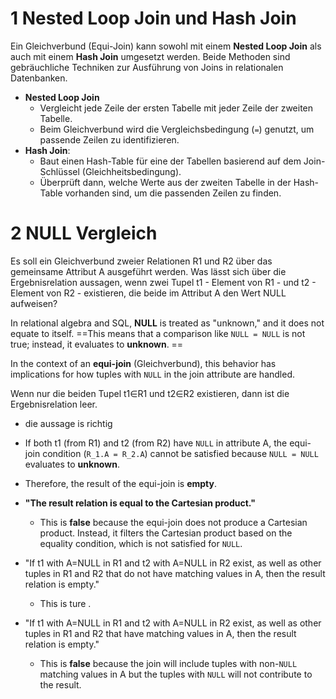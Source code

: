 
# 1 Nested Loop Join und Hash Join

Ein Gleichverbund (Equi-Join) kann sowohl mit einem **Nested Loop Join** als auch mit einem **Hash Join** umgesetzt werden. Beide Methoden sind gebräuchliche Techniken zur Ausführung von Joins in relationalen Datenbanken.

- **Nested Loop Join**
    - Vergleicht jede Zeile der ersten Tabelle mit jeder Zeile der zweiten Tabelle.
    - Beim Gleichverbund wird die Vergleichsbedingung (`=`) genutzt, um passende Zeilen zu identifizieren.
- **Hash Join**:
    - Baut einen Hash-Table für eine der Tabellen basierend auf dem Join-Schlüssel (Gleichheitsbedingung).
    - Überprüft dann, welche Werte aus der zweiten Tabelle in der Hash-Table vorhanden sind, um die passenden Zeilen zu finden.



# 2 NULL Vergleich 
Es soll ein Gleichverbund zweier Relationen R1 und R2 über das gemeinsame Attribut A ausgeführt werden. Was lässt sich über die Ergebnisrelation aussagen, wenn zwei Tupel t1 - Element von R1 - und t2 - Element von R2 - existieren, die beide im Attribut A den Wert NULL aufweisen?

In relational algebra and SQL, **NULL** is treated as "unknown," and it does not equate to itself. ==This means that a comparison like `NULL = NULL` is not true; instead, it evaluates to **unknown**. ==

In the context of an **equi-join** (Gleichverbund), this behavior has implications for how tuples with `NULL` in the join attribute are handled.  

Wenn nur die beiden Tupel t1​∈R1​ und t2​∈R2​ existieren, dann ist die Ergebnisrelation leer.
- die aussage is richtig 
- If both t1 (from R1​) and t2​ (from R2​) have `NULL` in attribute A, the equi-join condition (`R_1.A = R_2.A`) cannot be satisfied because `NULL = NULL` evaluates to **unknown**.
- Therefore, the result of the equi-join is **empty**.


- **"The result relation is equal to the Cartesian product."**
    - This is **false** because the equi-join does not produce a Cartesian product. Instead, it filters the Cartesian product based on the equality condition, which is not satisfied for `NULL`.
- "If t1 with A=NULL in R1​ and t2​ with A=NULL in R2 exist, as well as other tuples in R1​ and R2 that do not have matching values in A, then the result relation is empty."
    - This is ture .  
- "If t1 with A=NULL in R1 and t2​ with A=NULL in R2​ exist, as well as other tuples in R1 and R2 that have matching values in A, then the result relation is empty."
    - This is **false** because the join will include tuples with non-`NULL` matching values in A but the tuples with `NULL` will not contribute to the result.




